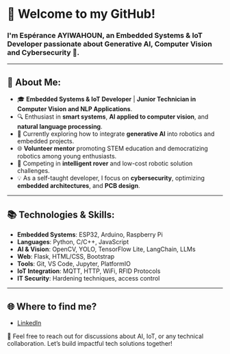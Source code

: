 # 👋 Welcome to my GitHub!

### I'm Espérance AYIWAHOUN, an Embedded Systems & IoT Developer passionate about Generative AI, Computer Vision and Cybersecurity 🔐.

---

## 📌 About Me:
- 🎓 **Embedded Systems & IoT Developer** | **Junior Technician in Computer Vision and NLP Applications**.
- 🔍 Enthusiast in **smart systems**, **AI applied to computer vision**, and **natural language processing**.
- 🚀 Currently exploring how to integrate **generative AI** into robotics and embedded projects.
- 🌐 **Volunteer mentor** promoting STEM education and democratizing robotics among young enthusiasts.
- 🔧 Competing in **intelligent rover** and low-cost robotic solution challenges.
- 💡 As a self-taught developer, I focus on **cybersecurity**, optimizing **embedded architectures**, and **PCB design**.

---

## 📚 Technologies & Skills:
- **Embedded Systems**: ESP32, Arduino, Raspberry Pi
- **Languages**: Python, C/C++, JavaScript
- **AI & Vision**: OpenCV, YOLO, TensorFlow Lite, LangChain, LLMs
- **Web**: Flask, HTML/CSS, Bootstrap
- **Tools**: Git, VS Code, Jupyter, PlatformIO
- **IoT Integration**: MQTT, HTTP, WiFi, RFID Protocols
- **IT Security**: Hardening techniques, access control

---

## 🌐 Where to find me?
- [LinkedIn](https://linkedin.com/in/esperance-ayiwahoun)

💬 Feel free to reach out for discussions about AI, IoT, or any technical collaboration. 
Let’s build impactful tech solutions together!
